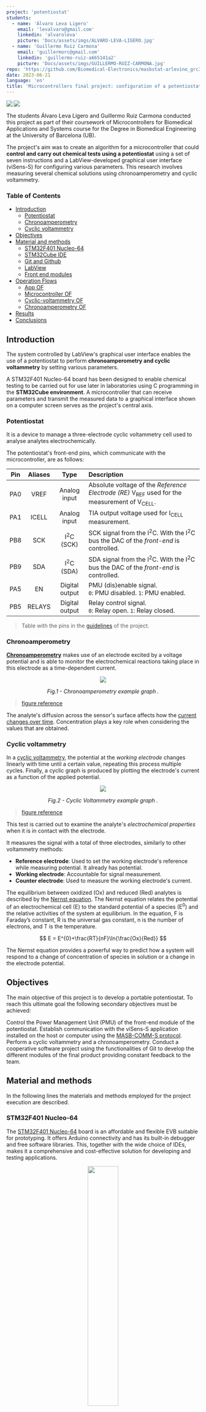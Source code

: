 ```yaml
---
project: 'potentiostat'
students:
  - name: 'Álvaro Leva Ligero'
    email: 'levalvaro@gmail.com'
    linkedin: 'alvaroleva'
    picture: 'Docs/assets/imgs/ALVARO-LEVA-LIGERO.jpg'
  - name: 'Guillermo Ruiz Carmona'
    email: 'guillermorc@gmail.com'
    linkedin: 'guillermo-ruiz-a665141a2'
    picture: 'Docs/assets/imgs/GUILLERMO-RUIZ-CARMONA.jpg'
repo: 'https://github.com/Biomedical-Electronics/masbstat-arlevino_grc32'
date: 2023-06-21
language: 'en'
title: 'Microcontrollers final project: configuration of a potentiostat'
---
```


<img align="left" src="https://img.shields.io/badge/Markdown final-project-yellow"><img align="left" src="https://img.shields.io/badge/Development environment -STM32CubeIDE-blue"></br>

The students Álvaro Leva Ligero and Guillermo Ruiz Carmona conducted this project as part of their coursework of Microcontrollers for Biomedical Applications and Systems course for the Degree in Biomedical Engineering at the University of Barcelona (UB).

The project's aim was to create an algorithm for a microcontroller that could **control and carry out chemical tests using a potentiostat** using a set of seven instructions and a LabView-developed graphical user interface (viSens-S) for configuring various parameters. This research involves measuring several chemical solutions using chronoamperometry and cyclic voltammetry.

### Table of Contents

- [Introduction](#introduction)
   - [Potentiostat](#potentiostat)
   - [Chronoamperometry](#chronoamperometry)
   - [Cyclic voltammetry](#cyclic-voltammetry)
- [Objectives](#objectives)
- [Material and methods](#material-and-methods)
   - [STM32F401 Nucleo-64](#stm32f401-nucleo-64)
   - [STM32Cube IDE](#stm32cube-ide)
   - [Git and Github](#git-and-github)
   - [LabView](#labview)
   - [Front end modules](#front-end-modules)
- [Operation Flows](#operation-flows)
   - [App OF](#app-of)
   - [Microcontroller OF](#microcontroller-of)
   - [Cyclic-voltammetry OF](#cyclic-voltammetry-of)
   - [Chronoamperometry OF](#chronoamperometry-of)
- [Results](#results)
- [Conclusions](#conclusions)


## Introduction

The system controlled by LabView's graphical user interface enables the use of a potentiostat to perform **chronoamperometry and cyclic voltammetry** by setting various parameters.

A STM32F401 Nucleo-64 board has been designed to enable chemical testing to be carried out for use later in laboratories using C programming in the **STM32Cube environment**. A microcontroller that can receive parameters and transmit the measured data to a graphical interface shown on a computer screen serves as the project's central axis.

### Potentiostat

It is a device to manage a three-electrode cyclic voltammetry cell used to analyse analytes electrochemically.

The potentiostat's front-end pins, which communicate with the microcontroller, are as follows:

| Pin | Aliases | Type | Description |
| :-: | :---: | :------------------: | :-------------------------------------------------------------------------------------------------------------- |
| PA0 | VREF | Analog input | Absolute voltage of the _Reference Electrode (RE)_ V<sub>REF</sub> used for the measurement of V<sub>CELL</sub>. |
| PA1 | ICELL | Analog input | TIA output voltage used for I<sub>CELL</sub> measurement. |
| PB8 | SCK | I<sup>2</sup>C (SCK) | SCK signal from the I<sup>2</sup>C. With the I<sup>2</sup>C bus the DAC of the _front-end_ is controlled. |
| PB9 | SDA | I<sup>2</sup>C (SDA) | SDA signal from the I<sup>2</sup>C. With the I<sup>2</sup>C bus the DAC of the _front-end_ is controlled. |
| PA5 | EN | Digital output | PMU (dis)enable signal.<br>`0`: PMU disabled. `1`: PMU enabled. |
| PB5 | RELAYS | Digital output | Relay control signal.<br>`0`: Relay open. `1`: Relay closed. |

> Table with the pins in the [guidelines](https://github.com/Biomedical-Electronics/masbstat-arlevino_grc32) of the project.

### Chronoamperometry

**[Chronoamperometry](https://en.wikipedia.org/wiki/Chronoamperometry)** makes use of an electrode excited by a voltage potential and is able to monitor the electrochemical reactions taking place in this electrode as a time-dependent current.

<p align='center'>
<img src='Docs/assets/Chronoamperometry.jpg'>
</p>

<p align="center">
<i> Fig.1 - Chronoamperometry example graph . </i>
</p>

> [figure reference](https://en.wikipedia.org/wiki/Chronoamperometry)

The analyte's diffusion across the sensor's surface affects how the [current changes over time](https://pubs.acs.org/doi/abs/10.1021/jp711936y). Concentration plays a key role when considering the values that are obtained.

### Cyclic voltammetry

In a [cyclic voltammetry](https://en.wikipedia.org/wiki/Cyclic_voltammetry), the potential at the *working electrode* changes linearly with time until a certain value, repeating this process multiple cycles. Finally, a cyclic graph is produced by plotting the electrode's current as a function of the applied potential.

<p align='center'>
<img src='Docs/assets/Cyclovoltammogram.jpg'>
</p>

<p align="center">
<i> Fig.2 - Cyclic Voltammetry example graph . </i>
</p>

> [figure reference](https://en.wikipedia.org/wiki/Cyclic_voltammetry)

This test is carried out to examine the analyte's *electrochemical properties* when it is in contact with the electrode.

It measures the signal with a total of three electrodes, similarly to other voltammetry methods:

- **Reference electrode**: Used to set the working electrode's reference while measuring potential. It already has potential.
- **Working electrode**: Accountable for signal measurement.
- **Counter electrode**: Used to measure the working electrode's current.

The equilibrium between oxidized (Ox) and reduced (Red) analytes is described by the [Nernst equation](https://pubs.acs.org/doi/10.1021/acs.jchemed.7b00361). The Nernst equation relates the potential of an electrochemical cell (E) to the standard potential of a species (E<sup>0</sup>) and the relative activities of the system at equilibrium. In the equation, F is Faraday’s constant, R is the universal gas constant, n is the number of electrons, and T is the temperature.

$$
E = E^{0}+\frac{RT}{nF}\ln{\frac{Ox}{Red}}
$$

The Nernst equation provides a powerful way to predict how a system will respond to a change of concentration of species in solution or a change in the electrode potential.


## Objectives
The main objective of this project is to develop a portable potentiostat. To reach this ultimate goal the following secondary objectives must be achieved:

Control the Power Management Unit (PMU) of the front-end module of the potentiostat. 
Establish communication with the viSens-S application installed on the host or computer using the [MASB-COMM-S protocol](https://github.com/Biomedical-Electronics/masbstat-arlevino_grc32/blob/master/Docs/protocolo-de-comunicacion.md).
Perform a cyclic voltammetry and a chronoamperometry.
Conduct a cooperative software project using the functionalities of Git to develop the different modules of the final product providing constant feedback to the team.

## Material and methods
In the following lines the materials and methods employed for the project execution are described. 

### STM32F401 Nucleo-64
The [STM32F401 Nucleo-64](https://www.st.com/en/evaluation-tools/nucleo-f401re.html) board is an affordable and flexible EVB suitable for prototyping. It offers Arduino connectivity and has its built-in debugger and free software libraries.  This, together with the wide choice of IDEs, makes it a comprehensive and cost-effective solution for developing and testing applications.


<p align="center">
<img src = "Docs/assets/EVB.png" width = 40%>
</p>

<p align="center">
<i> Fig.3 - STM32 Nucleo-64 evaluation board . </i>
</p>


> [figure reference](https://www.st.com/en/evaluation-tools/nucleo-f401re.html)


  
### STM32Cube IDE

STM32Cube IDE is an integrated development environment (IDE) specifically designed for programming and developing applications for STM32 microcontrollers. It provides a wide range of tools, features, and resources to ease the development process. HAL (Hardware Abstraction Layer) libraries, for instance, contain several implemented functions with higher level of abstraction that allow efficient coding and are valuable for this project. 

<p align="center">
<img src = "Docs/assets/hal-overview.png" width = 70%>
</p>

<p align="center">
<i> Fig.4 - Embedded software provided by STM32Cube IDE for versatile programming. </i>
</p>

> [figure reference](https://www.st.com/content/ccc/resource/sales_and_marketing/presentation/product_presentation/37/55/ff/bc/a8/71/4f/c5/stm32_embedded_software_offering.pdf/files/stm32_embedded_software_offering.pdf/jcr:content/translations/en.stm32_embedded_software_offering.pdf)

In addition, we will take advantage of [STM32CubeMX](https://www.st.com/en/development-tools/stm32cubemx.html), which is a graphical tool that eases the configuration of the microcontroller peripherals. 

### Git and Github

To cooperatively develop the different modules generating different versions of code in an structured and systematic way Git and Github have been used. In this way, the overall project has been broken down into work packages that have been carried out separately between the team members to reach the final and unique deliverable. 


* **Git - Version control software (VCS)**

[Git](https://git-scm.com/) is an open-source **version control software**. It is mainly used for collaborative software development, as a tool that allows the simultaneous control of code versions thus helping to monitor the workflow of a programming project. 

* **GitHub - Software developer platform**
 
[GitHub](https://github.com/about) is a company that offers an internet hosting service which uses Git to ease the collaborative software development and version control. It allows to save the Git traceability into a remote server [[1]](https://en.wikipedia.org/wiki/GitHub). 

Using both tools the execution of the project has been based on 3 main branches: 

* **master:** Branch that contains the production code. Final deliverable for the client. 

* **develop:** Branch that contains the development work. In this branch, all team members' developments are grouped and tested. Once their proper functioning is validated, the contents of the develop branch are merged into the master branch using a Pull Request, to be delivered to the client.

* **feature/<descriptive_name>:** Branch that contains individual or collective development of a functionality. The contents of this branch are merged into the develop branch using a Pull Request, after they have been tested.

```mermaid
  %%{init: {'gitGraph': {'showCommitLabel': false, 'mainBranchName':'master'}} }%%
  gitGraph
    commit
    branch develop
    checkout develop
    commit
    branch feature/PMU
    checkout feature/PMU
    commit
    commit
    commit
    checkout develop
    branch feature/chronoamperometry
    checkout feature/chronoamperometry
    commit
    commit
    commit
    checkout develop
    branch feature/stm32main
    checkout feature/stm32main
    commit
    commit
    commit
    checkout develop
    branch feature/cyclic-voltammetry
    checkout feature/cyclic-voltammetry
    commit
    commit
    commit
    checkout develop
    branch feature/adc
    checkout feature/adc
    commit
    commit
    commit
    checkout develop
    branch feature/timer
    checkout feature/timer
    commit
    commit
    commit
    checkout develop
    merge feature/PMU
    merge feature/adc
    merge feature/cyclic-voltammetry
    merge feature/timer
    merge feature/stm32main
    merge feature/chronoamperometry
    commit
    commit
    commit
    checkout master
    merge develop
```
> Diagram of the Git workflow with the different branches. The amount of *commits* is set to 3 for illustrative purposes, some branches have less but the majority have more.

### LabView
[LabView](https://www.ni.com/es-es/shop/labview.html#pinned-nav-section2) is a graphical programming environment that, among other functionalities, allows to generate interactive user interfaces to control systems and instrumentation. In our case it is especially useful to generate the control interface of the potentiostat. Through the [viSens-S](https://github.com/Albert-Alvarez/viSens-S/releases/tag/v0.2.1) application, developed in LabView, we will be able to communicate with the microcontroller to execute and visualize the different tests with the desired parameters. 

### Front end modules
The different modules of the front-end controlled by the STM microcontroller are described below.

* **Power Management Unit (PMU)** 
This module ensures the power supply of all the elements of the front-end. To avoid the unnecessary waste of power, it is in off-state by default. It will be activated trough the ``EN`` pin with the initialization of the microcontroller program.

* **Relay**
It closes the circuit between the front-end and the electrochemical sensor whenever a measure is to be taken. 

* **Potentiostat**
The potentiostat **polarizes the electrochemical cell** at a voltage V<sub>CELL</sub>
and reads the current flowing trough I<sub>CELL</sub>.

To establish V<sub>CELL</sub> it is used a Digital to analogue converter (DAC) MCP4725 with I<sup>2</sup>C address ``1100000``. The DAC can generate an output voltage in a range from 0 to 4V. However, to enable the negative polarization, a system is added to transform the unipolar output to bipolar; from -4 to 4V. 

Even though we have control over the polarization voltage of the cell, we cannot assume it is known. That's why we employ the microcontroller's ADC to read a voltage called V<sub>ADC</sub>, which represents the voltage of the reference electrode (V<sub>REF</sub>) after going through a bipolar to unipolar signal converter circuit. From this VREF voltage, we can determine the cell voltage (V<sub>CELL</sub>). To measure the current passing through the cell, we utilize a transimpedance amplifier (TIA). The TIA has a resistance of 50 kΩ. The signal is also converted from bipolar to unipolar using a signal converter.
A library called ``formulas`` is already available in the project to allow the conversion between the ADC measures to the pertinent voltage/current levels. 
 
## Operation Flows
In this section the execution workflows at different abstraction levels are depicted.

### App OF
The app consists of the main user interface where the parameters and the measure mode can be set to send it to the microcontroller and the measures of each point are received to depict them in the graphical window. 
 ```mermaid
  graph TD
    A[User] -.-> B(Start viSens-S)
    B --> C(Connect device)
    C --> D(Indicate the test to perform)
    D --> E(Set parameters)
    E --> F(Start measurement)
    F --> P
    P --> G(Start measurement)
    F --> K(Receive measure)
    K --> L(Show measure in graph and table)
    L --> M{Last measurement?}
    M --> |Yes|N(End Application)
    M --> |No|D
    G --> |Send parameters|I

    H[Microcontroller] --> I(Receive parameters)
    I --> J(Take measurement)
    J --> Q(Send data)
    Q --> K
    Q --> R(End measurement)

    O[Device] -......->P(Set measurement)
```


### Microcontroller OF
Based on the received message, the microcontroller must process and activate several functions. The workflow of the microcontroller is depicted in the diagram below.

```mermaid
  graph TD
    A(Start) --> B(Peripheral config. and variable init.)
    B --> C(Wait for next instruction. <i>Non-blocking</i>)
    C --> D{Recieved instruction?}
    D --> |Yes|E{Instruction}
    E --> |START_CV_MEAS|F(Save CV config.)
    F --> G(Estado = CV)
    E --> |START_CA_MEAS|H(Save CA config.)
    H --> I(Estado = CA)
    E --> |STOP_MEAS|J(Estado = IDLE)
    E --> |Default|K(Wait for next instruction. <i>Non-blocking</i>)
    G --> K
    I --> K
    J --> K
    D --> |No|L{Estado}
    K --> L
    L --> |CV|M(Obtain next point)
    M --> N(Send point to host)
    N --> O(Estado = IDLE if it is last point)
    L --> |CA|P(Obtain next point)
    P --> Q(Send point to host)
    Q --> R(Estado = IDLE if it is last point)
    L --> |IDLE|D
    O --> D
    R --> D
```

Prior to receiving an instruction, the peripherals are set up and the various microcontroller variables are begun. There are four different kinds of instructions that can be given:

* **Chronoamperometry**: if it receives `START_CA_MEAS` it saves the Chronoamperometry configuration and changes the status variable to CA. The Chronoamperometry will only take place when the state of the variable is CA.
* **Cyclic voltammetry**: if it receives `START_CV_MEAS`, it saves the Cyclic voltammetry configuration and changes the status variable to CV. The Cyclic voltammetry will only take place when the state of the variable is CV.
* **Stop**: if it receives `STOP_MEAS`, it proceeds to stop any function it is performing and change the state to IDLE.
* **By default**: if none of the above are received, the microcontroller will wait for a new instruction instead of carrying out any action.



### Cyclic-voltammetry OF
Two functions have been implemented, to initialize the cyclic-voltammetry test ``CV_init`` and another one to compute each measure point ``make_CV``.

* ``CV_init``: conducts the workflow from the start to the initialization of the timer.
* ``make_CV``: conducts the workflow from the condition “Has the sampling period elapsed?” until the end.

```mermaid
  graph TD
    A(Start) --> B(Set VCELL to eBegin*)
    B --> Z(vObjective = eVertex1)
    Z --> C(Close relay)
    C --> D(Init. timer with desired sampling period)
    D --> E{Has the <i>sampling period</i> elapsed?**}
    E --> |No|E
    E --> |Yes|F(Measure Vcell and ICELL)
    F --> G(Send data to host)
    G --> H{VCELL == vobjective?}
    H --> |No|I{VCELL + eStep > vObjective?}
    I --> |Yes|J(Set cell voltage to vObjective)
    J --> E
    I --> |No|K(Add eStep to VCELL)
    K --> E
    H --> |Yes|L{vObjective == eVertex1?}
    L --> |Yes|U(vObjective = eVertex2)
    U --> H
    L --> |No|M{vObjective == eVertex2?}
    M --> |Yes|N(vObjective = eBegin)
    N --> H
    M --> |No|O{Last cycle?}
    O --> |No|P(vObjective = eVertex1)
    P --> H
    O --> |Yes|S(Open relay)
    S --> T(End)
```

### Chronoamperometry OF
Two functions have been implemented, to initialize the chronoamperometry test ``CA_init`` and another one to compute each measure point ``make_CA``.

* ``CA_init``: conducts the workflow from the start to the initialization of the timer.
* ``make_CA``: conducts the workflow from the condition “Has the measurement time elapsed?” until the end.

```mermaid
  graph TD
    A(Start) --> B(Set VCELL to eDC*)
    B --> C(Close relay)
    C --> D(Init. timer with desired sampling period)
    D --> E{Has the <i>measurement time</i> elapsed?**}
    E --> |Yes|F(Open relay and stop timer)
    F --> G(End)
    E --> |No|H{Has the <i>sampling period</i> elapsed?}
    H --> |No|H
    H --> |Yes|J(Measure Vcell and ICELL)
    J --> K(Send data to host)
    K --> E
```

## Results
To test the performance of the final potentiostat a solution of K3[Fe(CN)]<sub>-6</sub> was deposited on a screen-printed electrode connected to the microcontroller. The used set up can be seen in the figure below. 

<p align="center">
<img align="center" src="Docs/assets/final_test.png" width="85%">
</p>
<p align="center">
<i> Fig.5 - Final test of the potentiostat. </i>
</p>

Unfortunately,the values of the electrochemical measures were not the expected ones. In both chronoamperometry and cyclic-voltammetry tests, the timing of the system worked correctly (sampling frequency, cycles, measurement time). However, the values displayed in the graphical interface were not consistent, showing unexpected oscillations. The cyclic voltammetry could not be done and, as a result, the chronoamperometry could not be achieved. 

<p align="center">
<img align="center" src="Docs/assets/result_CA.png" width="60%">
</p>
<p align="center">
<i> Fig.6 - Chronoamperometry results. </i>
</p>

In the figure it can be seen how the first point was rarely displayed far away from the rest of the measurements. The arrows indicate the expected duration of 10s.

## Conclusions
Turning back to the initial objectives, the execution of the project has successfully followed the established guideline regarding the cooperative development of the potentiostat program using both Git and GitHub. However, one of the main objectives consisting of performing a chronoamperometry and cyclic voltammetry could not be achieved. After exhaustively checking the code, the team members could not find the error causing the incorrect results. After conducting the simulations with viSens-S the mistake apparently is not affecting the timing of the tests, being consistent with the given sampling period, number of cycles and time measurement. Instead, the error seems to be in the interpretation of the measurement values.<br>
After all, the project has provided the developers with knowledge about cooperative software generation, microcontroller programming, use of specific libraries and good praxis when developing each of the modules. However, further work would be needed to correct the error causing the inconsistent final results. 
